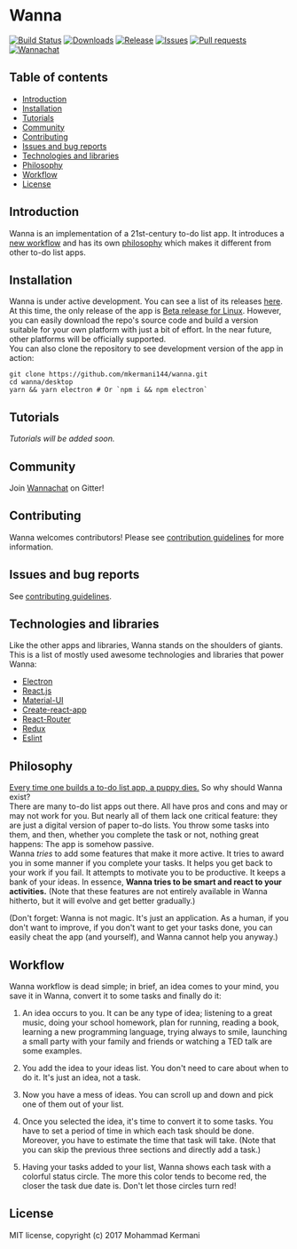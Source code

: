 Wanna
====
[![Build Status](https://img.shields.io/travis/mkermani144/wanna.svg)](https://travis-ci.org/mkermani144/wanna)
[![Downloads](https://img.shields.io/github/downloads/mkermani144/wanna/total.svg)]()
[![Release](https://img.shields.io/github/release/mkermani144/wanna.svg)]()
[![Issues](https://img.shields.io/github/issues-raw/mkermani144/wanna.svg)]()
[![Pull requests](https://img.shields.io/github/issues-pr-raw/mkermani144/wanna.svg)]()
[![Wannachat](https://badges.gitter.im/wannachat/Lobby.svg)](https://gitter.im/wannachat/Lobby?utm_source=badge&utm_medium=badge&utm_campaign=pr-badge&utm_content=badge)

Table of contents
----
- [Introduction](#introduction)
- [Installation](#installation)
- [Tutorials](#tutorials)
- [Community](#community)
- [Contributing](#contributing)
- [Issues and bug reports](#issues-and-bug-reports)
- [Technologies and libraries](#technologies-and-libraries)
- [Philosophy](#philosophy)
- [Workflow](#workflow)
- [License](#license)

Introduction
----
Wanna is an implementation of a 21st-century to-do list app. It introduces a [new workflow](#workflow) and has its own [philosophy](#philosophy) which makes it different from other to-do list apps.

Installation
----
Wanna is under active development. You can see a list of its releases [here](https://github.com/mkermani144/wanna/releases). At this time, the only release of the app is [Beta release for Linux](https://github.com/mkermani144/wanna/releases/tag/beta). However, you can easily download the repo's source code and build a version suitable for your own platform with just a bit of effort. In the near future, other platforms will be officially supported.  
You can also clone the repository to see development version of the app in action:
```
git clone https://github.com/mkermani144/wanna.git
cd wanna/desktop
yarn && yarn electron # Or `npm i && npm electron`
```

Tutorials
----
_Tutorials will be added soon._

Community
----
Join [Wannachat](https://gitter.im/wannachat/Lobby) on Gitter!

Contributing
----
Wanna welcomes contributors! Please see [contribution guidelines](CONTRIBUTING.md) for more information.

Issues and bug reports
----
See [contributing guidelines](CONTRIBUTING.md).

Technologies and libraries
----
Like the other apps and libraries, Wanna stands on the shoulders of giants. This is a list of mostly used awesome technologies and libraries that power Wanna:  
- [Electron](https://electron.atom.io)
- [React.js](https://facebook.github.io/react/)
- [Material-UI](www.material-ui.com)
- [Create-react-app](https://github.com/facebookincubator/create-react-app)
- [React-Router](https://github.com/ReactTraining/react-router)
- [Redux](http://redux.js.org)
- [Eslint](http://eslint.org)

Philosophy
----
[Every time one builds a to-do list app, a puppy dies.](https://medium.freecodecamp.com/every-time-you-build-a-to-do-list-app-a-puppy-dies-505b54637a5d) So why should Wanna exist?  
There are many to-do list apps out there. All have pros and cons and may or may not work for you. But nearly all of them lack one critical feature: they are just a digital version of paper to-do lists. You throw some tasks into them, and then, whether you complete the task or not, nothing great happens: The app is somehow passive.  
Wanna _tries_ to add some features that make it more active. It tries to award you in some manner if you complete your tasks. It helps you get back to your work if you fail. It attempts to motivate you to be productive. It keeps a bank of your ideas. In essence, __Wanna tries to be smart and react to your activities.__ (Note that these features are not entirely available in Wanna hitherto, but it will evolve and get better gradually.)

(Don't forget: Wanna is not magic. It's just an application. As a human, if you don't want to improve, if you don't want to get your tasks done, you can easily cheat the app (and yourself), and Wanna cannot help you anyway.)

Workflow
----
Wanna workflow is dead simple; in brief, an idea comes to your mind, you save it in Wanna, convert it to some tasks and finally do it:

1. An idea occurs to you. It can be any type of idea; listening to a great music, doing your school homework, plan for running, reading a book, learning a new programming language, trying always to smile, launching a small party with your family and friends or watching a TED talk are some examples.

2. You add the idea to your ideas list. You don't need to care about when to do it. It's just an idea, not a task.

3. Now you have a mess of ideas. You can scroll up and down and pick one of them out of your list.

4. Once you selected the idea, it's time to convert it to some tasks. You have to set a period of time in which each task should be done. Moreover, you have to estimate the time that task will take. (Note that you can skip the previous three sections and directly add a task.)

5. Having your tasks added to your list, Wanna shows each task with a colorful status circle. The more this color tends to become red, the closer the task due date is. Don't let those circles turn red!

License
----
MIT license, copyright (c) 2017 Mohammad Kermani
